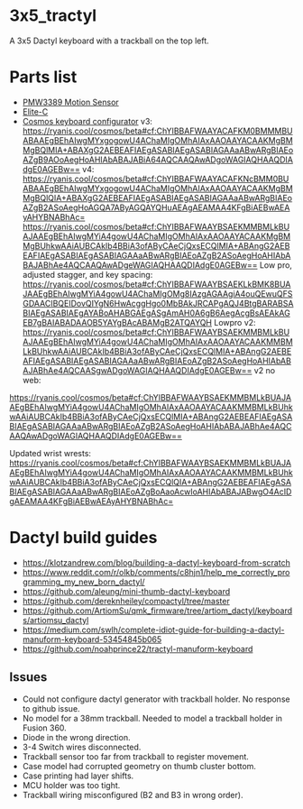 # 3x5_tractyl

A 3x5 Dactyl keyboard with a trackball on the top left.

# Parts list

- [PMW3389 Motion Sensor](https://www.tindie.com/products/citizenjoe/pmw3389-motion-sensor)
- [Elite-C](https://keeb.io/products/elite-c-low-profile-version-usb-c-pro-micro-replacement-atmega32u4)
- [Cosmos keyboard configurator](https://ryanis.cool/cosmos/beta#cf:ChYIBBAFWAAYBSAEKNcBMM0BUAJAAEgBEhAIwgMYxgogowU4AChaMIgOMhAIAxAAOAAYACAAKMgBMMgB)
  v3: https://ryanis.cool/cosmos/beta#cf:ChYIBBAFWAAYACAFKM0BMMMBUABAAEgBEhAIwgMYxgogowU4AChaMIgOMhAIAxAAOAAYACAAKMgBMMgBQlMIA+ABAXgG2AEBEAFIAEgASABIAEgASABIAGAAaABwARgBIAEoAZgB9AOoAegHoAHIAbABAJABiA64AQCAAQAwADgoWAGIAQHAAQDIAdgE0AGEBw==
  v4: https://ryanis.cool/cosmos/beta#cf:ChYIBBAFWAAYACAFKNcBMM0BUABAAEgBEhAIwgMYxgogowU4AChaMIgOMhAIAxAAOAAYACAAKMgBMMgBQlQIA+ABAXgG2AEBEAFIAEgASABIAEgASABIAGAAaABwARgBIAEoAZgB2ASoAegHoAGQA7AByAGQAYQHuAEAgAEAMAA4KFgBiAEBwAEAyAHYBNABhAc=
  https://ryanis.cool/cosmos/beta#cf:ChYIBBAFWAAYBSAEKMMBMLkBUAJAAEgBEhAIwgMYiA4gowU4AChaMIgOMhAIAxAAOAAYACAAKMgBMMgBUhkwAAiAUBCAkIb4BBiA3ofAByCAeCjQxsECQlMIA+ABAngG2AEBEAFIAEgASABIAEgASABIAGAAaABwARgBIAEoAZgB2ASoAegHoAHIAbABAJABhAe4AQCAAQAwADgeWAGIAQHAAQDIAdgE0AGEBw==
  Low pro, adjusted stagger, and key spacing:
  https://ryanis.cool/cosmos/beta#cf:ChYIBBAFWAAYBSAEKLkBMK8BUAJAAEgBEhAIwgMYiA4gowU4AChaMIgOMg8IAzgAGAAgiA4ouQEwuQFSGDAACIBQEIDovQIYgN6HwAcggHgo0MbBAkJRCAPgAQJ4BtgBARABSABIAEgASABIAEgAYABoAHABGAEgASgAmAH0A6gB6AegAcgBsAEAkAGEB7gBAIABADAAOB5YAYgBAcABAMgB2ATQAYQH
  Lowpro v2:
  https://ryanis.cool/cosmos/beta#cf:ChYIBBAFWAAYBSAEKMMBMLkBUAJAAEgBEhAIwgMYiA4gowU4AChaMIgOMhAIAxAAOAAYACAAKMMBMLkBUhkwAAiAUBCAkIb4BBiA3ofAByCAeCjQxsECQlMIA+ABAngG2AEBEAFIAEgASABIAEgASABIAGAAaABwARgBIAEoAZgB2ASoAegHoAHIAbABAJABhAe4AQCAASgwADgoWAGIAQHAAQDIAdgE0AGEBw==
  v2 no web:

https://ryanis.cool/cosmos/beta#cf:ChYIBBAFWAAYBSAEKMMBMLkBUAJAAEgBEhAIwgMYiA4gowU4AChaMIgOMhAIAxAAOAAYACAAKMMBMLkBUhkwAAiAUBCAkIb4BBiA3ofAByCAeCjQxsECQlMIA+ABAngG2AEBEAFIAEgASABIAEgASABIAGAAaABwARgBIAEoAZgB2ASoAegHoAHIAbABAJABhAe4AQCAAQAwADgoWAGIAQHAAQDIAdgE0AGEBw==

Updated wrist wrests:
https://ryanis.cool/cosmos/beta#cf:ChYIBBAFWAAYBSAEKMMBMLkBUAJAAEgBEhAIwgMYiA4gowU4AChaMIgOMhAIAxAAOAAYACAAKMMBMLkBUhkwAAiAUBCAkIb4BBiA3ofAByCAeCjQxsECQlQIA+ABAngG2AEBEAFIAEgASABIAEgASABIAGAAaABwARgBIAEoAZgBoAaoAcwIoAHIAbABAJABwgO4AcIDgAEAMAA4KFgBiAEBwAEAyAHYBNABhAc=

# Dactyl build guides

- https://klotzandrew.com/blog/building-a-dactyl-keyboard-from-scratch
- https://www.reddit.com/r/olkb/comments/c8hjn1/help_me_correctly_programming_my_new_born_dactyl/
- https://github.com/aleung/mini-thumb-dactyl-keyboard
- https://github.com/dereknheiley/compactyl/tree/master
- https://github.com/ArtiomSu/qmk_firmware/tree/artiom_dactyl/keyboards/artiomsu_dactyl
- https://medium.com/swlh/complete-idiot-guide-for-building-a-dactyl-manuform-keyboard-53454845b065
- https://github.com/noahprince22/tractyl-manuform-keyboard

## Issues

- Could not configure dactyl generator with trackball holder. No response to github issue.
- No model for a 38mm trackball. Needed to model a trackball holder in Fusion 360.
- Diode in the wrong direction.
- 3-4 Switch wires disconnected.
- Trackball sensor too far from trackball to register movement.
- Case model had corrupted geometry on thumb cluster bottom.
- Case printing had layer shifts.
- MCU holder was too tight.
- Trackball wiring misconfigured (B2 and B3 in wrong order).
